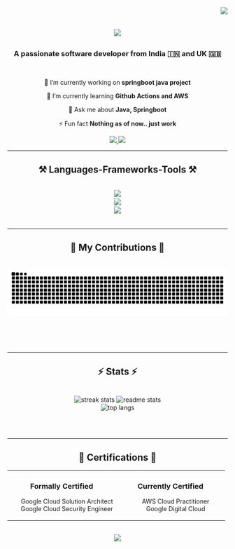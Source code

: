 <img align="right" src="https://visitor-badge.laobi.icu/badge?page_id=ankitrai1985.ankitrai1985" />

<h1 align="center">
    <img src="https://readme-typing-svg.herokuapp.com/?font=Righteous&size=35&center=true&vCenter=true&width=500&height=70&duration=4000&lines=Hi+There!+👋;+I'm+Ankit+Rai!;" />
</h1>

<h3 align="center">A passionate software developer from India 🇮🇳 and UK 🇬🇧  </h3>
<br/>
<div align="center">
 
 🔭 I’m currently working on **springboot java project**
 
 🌱 I’m currently learning **Github Actions and AWS**

💬 Ask me about **Java, Springboot**

⚡ Fun fact **Nothing as of now.. just work**

 </div>

<div align="center"> 
  <a href="mailto:ankit.rai@live.in">
    <img src="https://img.shields.io/badge/Outlook-333333?style=for-the-badge&logo=outlook&logoColor=red" />
  </a>
  <a href="www.linkedin.com/in/ankitrai1985" target="_blank">
    <img src="https://img.shields.io/badge/LinkedIn-0077B5?style=for-the-badge&logo=linkedin&logoColor=white" target="_blank" />
  </a>
</div>

 <hr/>
 
<h2 align="center">⚒️ Languages-Frameworks-Tools ⚒️</h2>
<br/>


<div align="center">
    <img src="https://skillicons.dev/icons?i=gradle,maven,java,springboot,aws,googlecloud" /><br>
    <img src="https://skillicons.dev/icons?i=github,git,mysql,db2,mongodb,bitbucket" /><br>
    <img src="https://skillicons.dev/icons?i=docker,gcp,idea,jenkins,linux,postman,spring,sqlite" /><br>
</div>



<br/>
<hr/>

<div align="center">
  <h2>🐍 My Contributions 🐍</h2>
  <br>
  <img alt="snake eating my contributions" src="https://raw.githubusercontent.com/ankitrai1985/ankitrai1985/output/github-contribution-grid-snake.svg" />
  
  <br/><br/><br/>
</div>

<hr/>

<h2 align="center">⚡ Stats ⚡</h2>
<br>
<div align=center>
  <img width=390 src="https://github-readme-streak-stats.herokuapp.com/?user=ankitrai1985&theme=react" alt="streak stats"/>
  <img width=390 src="https://github-readme-stats.vercel.app/api?username=ankitrai1985&count_private=true&show_icons=true&theme=react&rank_icon=github&border_radius=10" alt="readme stats" />
  <br/>
  <img width=325 align="center" src="https://github-readme-stats.vercel.app/api/top-langs/?username=ankitrai1985&hide=HTML&langs_count=8&layout=compact&theme=react" alt="top langs" />
</div>

<br/><br/>

<hr/>

<div align="center">
    <h2>📜 Certifications 📜</h2>
    <table>
        <tr>
            <td align="center" width="50%">
                <h3>Formally Certified</h3>
                <ul style="list-style-type:none;">
                    <li>Google Cloud Solution Architect</li>
                    <li>Google Cloud Security Engineer</li>
                </ul>
            </td>
            <td align="center" width="50%">
                <h3>Currently Certified</h3>
                <ul style="list-style-type:none;">
                    <li>AWS Cloud Practitioner</li>
                    <li>Google Digital Cloud</li>
                </ul>
            </td>
        </tr>
    </table>
</div>

<br/>

<div style="text-align: center;">
    <img src="https://img.shields.io/badge/Thanks%20for%20having%20a%20look%20at%20my%20profile!!-blue" />
</div>

<br/>


                
